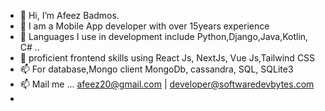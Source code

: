 - 👋 Hi, I’m Afeez Badmos.
- 👀 I am a Mobile App developer with over 15years experience
- 🌱 Languages I use in development include Python,Django,Java,Kotlin, C# ..
- 💞️ proficient frontend skills using React Js, NextJs, Vue Js,Tailwind CSS
- 📫 For database,Mongo client MongoDb, cassandra, SQL, SQLite3 
- 📫 Mail me ... afeez20@gmail.com | developer@softwaredevbytes.com
- 

<!---
faze20/faze20 is a ✨ special ✨ repository because its `README.md` (this file) appears on your GitHub profile.
You can click the Preview link to take a look at your changes.
--->
